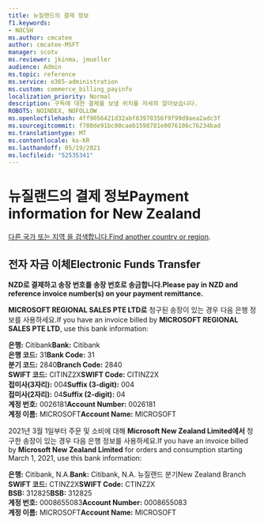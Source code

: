 ```yaml
---
title: 뉴질랜드의 결제 정보
f1.keywords:
- NOCSH
ms.author: cmcatee
author: cmcatee-MSFT
manager: scotv
ms.reviewer: jkinma, jmueller
audience: Admin
ms.topic: reference
ms.service: o365-administration
ms.custom: commerce_billing_payinfo
localization_priority: Normal
description: 구독에 대한 결제를 보낼 위치를 자세히 알아보습니다.
ROBOTS: NOINDEX, NOFOLLOW
ms.openlocfilehash: 4ff9056421d32abf83970356f9f99d9aea2adc3f
ms.sourcegitcommit: f780de91bc00caeb1598781e0076106c76234bad
ms.translationtype: MT
ms.contentlocale: ko-KR
ms.lasthandoff: 05/19/2021
ms.locfileid: "52535341"
---
```

# <a name="payment-information-for-new-zealand"></a><span data-ttu-id="88f39-103">뉴질랜드의 결제 정보</span><span class="sxs-lookup"><span data-stu-id="88f39-103">Payment information for New Zealand</span></span>

<span data-ttu-id="88f39-104">[다른 국가 또는 지역 을 검색합니다.](../billing-and-payments/pay-for-your-subscription.md)</span><span class="sxs-lookup"><span data-stu-id="88f39-104">[Find another country or region](../billing-and-payments/pay-for-your-subscription.md).</span></span>

## <a name="electronic-funds-transfer"></a><span data-ttu-id="88f39-105">전자 자금 이체</span><span class="sxs-lookup"><span data-stu-id="88f39-105">Electronic Funds Transfer</span></span>

<span data-ttu-id="88f39-106">**NZD로 결제하고 송장 번호를 송장 번호로 송금합니다.**</span><span class="sxs-lookup"><span data-stu-id="88f39-106">**Please pay in NZD and reference invoice number(s) on your payment remittance.**</span></span>

<span data-ttu-id="88f39-107">**MICROSOFT REGIONAL SALES PTE LTD로** 청구된 송장이 있는 경우 다음 은행 정보를 사용하세요.</span><span class="sxs-lookup"><span data-stu-id="88f39-107">If you have an invoice billed by **MICROSOFT REGIONAL SALES PTE LTD**, use this bank information:</span></span>

<span data-ttu-id="88f39-108">**은행:** Citibank</span><span class="sxs-lookup"><span data-stu-id="88f39-108">**Bank:** Citibank</span></span>  
<span data-ttu-id="88f39-109">**은행 코드:** 31</span><span class="sxs-lookup"><span data-stu-id="88f39-109">**Bank Code:** 31</span></span>  
<span data-ttu-id="88f39-110">**분기 코드:** 2840</span><span class="sxs-lookup"><span data-stu-id="88f39-110">**Branch Code:** 2840</span></span>  
<span data-ttu-id="88f39-111">**SWIFT 코드:** CITINZ2X</span><span class="sxs-lookup"><span data-stu-id="88f39-111">**SWIFT Code:** CITINZ2X</span></span>  
<span data-ttu-id="88f39-112">**접미사(3자리):** 004</span><span class="sxs-lookup"><span data-stu-id="88f39-112">**Suffix (3-digit):** 004</span></span>  
<span data-ttu-id="88f39-113">**접미사(2자리):** 04</span><span class="sxs-lookup"><span data-stu-id="88f39-113">**Suffix (2-digit):** 04</span></span>  
<span data-ttu-id="88f39-114">**계정 번호:** 0026181</span><span class="sxs-lookup"><span data-stu-id="88f39-114">**Account Number:** 0026181</span></span>  
<span data-ttu-id="88f39-115">**계정 이름:** MICROSOFT</span><span class="sxs-lookup"><span data-stu-id="88f39-115">**Account Name:** MICROSOFT</span></span>

<span data-ttu-id="88f39-116">2021년 3월 1일부터 주문 및 소비에 대해 **Microsoft New Zealand Limited에서** 청구한 송장이 있는 경우 다음 은행 정보를 사용하세요.</span><span class="sxs-lookup"><span data-stu-id="88f39-116">If you have an invoice billed by **Microsoft New Zealand Limited** for orders and consumption starting March 1, 2021, use this bank information:</span></span>

<span data-ttu-id="88f39-117">**은행:** Citibank, N.A.</span><span class="sxs-lookup"><span data-stu-id="88f39-117">**Bank:** Citibank, N.A.</span></span> <span data-ttu-id="88f39-118">뉴질랜드 분기</span><span class="sxs-lookup"><span data-stu-id="88f39-118">New Zealand Branch</span></span>  
<span data-ttu-id="88f39-119">**SWIFT 코드:** CTINZ2X</span><span class="sxs-lookup"><span data-stu-id="88f39-119">**SWIFT Code:** CTINZ2X</span></span>  
<span data-ttu-id="88f39-120">**BSB:** 312825</span><span class="sxs-lookup"><span data-stu-id="88f39-120">**BSB:** 312825</span></span>  
<span data-ttu-id="88f39-121">**계정 번호:** 0008655083</span><span class="sxs-lookup"><span data-stu-id="88f39-121">**Account Number:** 0008655083</span></span>  
<span data-ttu-id="88f39-122">**계정 이름:** MICROSOFT</span><span class="sxs-lookup"><span data-stu-id="88f39-122">**Account Name:** MICROSOFT</span></span>
